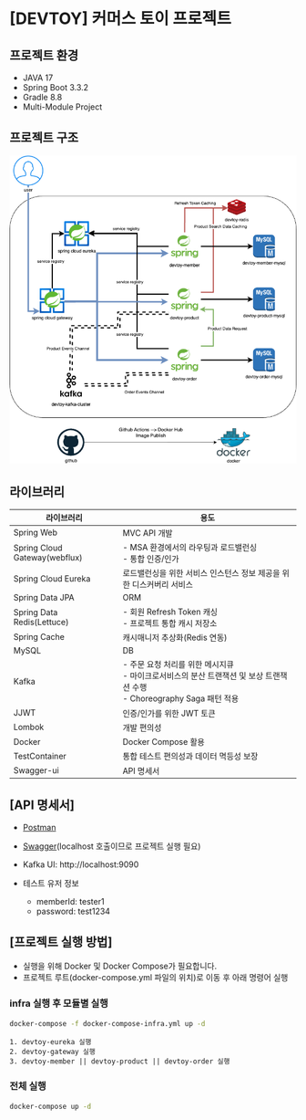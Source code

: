 # [DEVTOY] 커머스 토이 프로젝트

## 프로젝트 환경

- JAVA 17
- Spring Boot 3.3.2
- Gradle 8.8
- Multi-Module Project

## 프로젝트 구조

![devtoy-architecture.drawio.png](img/devtoy-architecture.drawio.png)

## 라이브러리

| 라이브러리                         | 용도                                                                                       |
|-------------------------------|------------------------------------------------------------------------------------------|
| Spring Web                    | MVC API 개발                                                                               |
| Spring Cloud Gateway(webflux) | - MSA 환경에서의 라우팅과 로드밸런싱 <br/> - 통합 인증/인가                                                  |
| Spring Cloud Eureka           | 로드밸런싱을 위한 서비스 인스턴스 정보 제공을 위한 디스커버리 서비스                                                   |
| Spring Data JPA               | ORM                                                                                      |
| Spring Data Redis(Lettuce)    | - 회원 Refresh Token 캐싱<br/> - 프로젝트 통합 캐시 저장소                                              |
| Spring Cache                  | 캐시매니저 추상화(Redis 연동)                                                                      |
| MySQL                         | DB                                                                                       |
| Kafka                         | - 주문 요청 처리를 위한 메시지큐<br/> - 마이크로서비스의 분산 트랜잭션 및 보상 트랜잭션 수행 <br/> - Choreography Saga 패턴 적용 |
| JJWT                          | 인증/인가를 위한 JWT 토큰                                                                         |
| Lombok                        | 개발 편의성                                                                                   |
| Docker                        | Docker Compose 활용                                                                        |
| TestContainer                 | 통합 테스트 편의성과 데이터 멱등성 보장                                                                   |
| Swagger-ui                    | API 명세서                                                                                  |

## [API 명세서]

- [Postman](https://documenter.getpostman.com/view/17962382/2sA3sAh7di)
- [Swagger](http://localhost:8080)(localhost 호출이므로 프로젝트 실행 필요)
- Kafka UI: http://localhost:9090

- 테스트 유저 정보
    - memberId: tester1
    - password: test1234

## [프로젝트 실행 방법]

- 실행을 위해 Docker 및 Docker Compose가 필요합니다.
- 프로젝트 루트(docker-compose.yml 파일의 위치)로 이동 후 아래 명령어 실행

### infra 실행 후 모듈별 실행

```bash
docker-compose -f docker-compose-infra.yml up -d
```

```
1. devtoy-eureka 실행
2. devtoy-gateway 실행
3. devtoy-member || devtoy-product || devtoy-order 실행
```

### 전체 실행

```bash
docker-compose up -d
```
